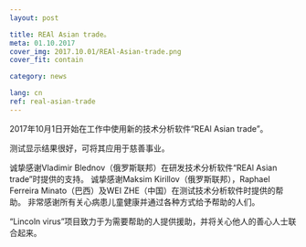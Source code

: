 ```yaml
---
layout: post

title: REAl Asian trade。
meta: 01.10.2017
cover_img: 2017.10.01/REAl-Asian-trade.png
cover_fit: contain

category: news

lang: cn
ref: real-asian-trade
---
```


2017年10月1日开始在工作中使用新的技术分析软件“REAl Asian trade”。

测试显示结果很好，可将其应用于慈善事业。

诚挚感谢Vladimir Blednov（俄罗斯联邦）在研发技术分析软件“REAl Asian trade”时提供的支持。
诚挚感谢Maksim Kirillov（俄罗斯联邦），Raphael Ferreira Minato（巴西）及WEI ZHE（中国）在测试技术分析软件时提供的帮助。
非常感谢所有关心病患儿童健康并通过各种方式给予帮助的人们。

“Lincoln virus”项目致力于为需要帮助的人提供援助，并将关心他人的善心人士联合起来。


